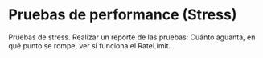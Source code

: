 # Pruebas de performance (Stress)

Pruebas de stress. Realizar un reporte de las pruebas: Cuánto aguanta, en qué punto se rompe, ver si funciona el RateLimit. 

